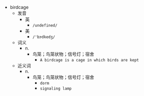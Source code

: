 - birdcage
  - 发音
    - 英
      - `/undefined/`
    - 美
      - `/'bɝdkedʒ/`
  - 词义
    - n.
      - 鸟笼；鸟笼状物；信号灯；宿舍
        - `A birdcage is a cage in which birds are kept`
  - 近义词
    - n.
      - 鸟笼；鸟笼状物；信号灯；宿舍
        - `dorm`
        - `signaling lamp`
